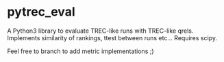 pytrec_eval
===========

A Python3 library to evaluate TREC-like runs with TREC-like qrels. Implements similarity of rankings, ttest between runs etc…
Requires scipy.

Feel free to branch to add metric implementations ;)
